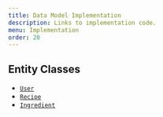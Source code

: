 ```yaml
---
title: Data Model Implementation
description: Links to implementation code.
menu: Implementation
order: 20
---
```


## Entity Classes

* [`User`](https://github.com/ddc-java-14/recipe-retriver/blob/main/app/src/main/java/edu/cnm/deepdive/reciperetriever/model/entity/User.java)
* [`Recipe`](https://github.com/ddc-java-14/recipe-retriver/blob/main/app/src/main/java/edu/cnm/deepdive/reciperetriever/model/entity/Recipe.java)
* [`Ingredient`](https://github.com/ddc-java-14/recipe-retriver/blob/main/app/src/main/java/edu/cnm/deepdive/reciperetriever/model/entity/Ingredient.java)